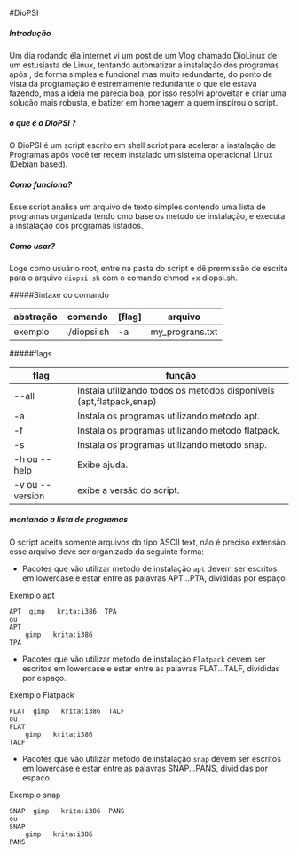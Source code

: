 #DioPSI
##### Introdução
   Um dia rodando éla internet vi um post de um Vlog chamado DioLinux  de um estusiasta de Linux, tentando automatizar a instalação dos programas após , de forma simples e funcional mas muito redundante, do ponto de vista da programação é estremamente redundante o que ele estava fazendo, mas a ideia me parecia boa, por isso resolvi aproveitar e criar uma solução mais robusta, e batizer em homenagem a quem inspirou o script.

##### o que é o DioPSI ?
   O DioPSI é um script escrito em shell script para acelerar a instalação de Programas após você ter recem instalado um sistema operacional Linux (Debian based).

##### Como funciona?

   Esse script analisa um arquivo de texto simples contendo uma lista de programas organizada tendo cmo base os metodo de instalação,  e executa a instalação dos programas listados.     

##### Como usar?

   Loge como usuário root, entre na pasta do script e dê prermissão de escrita para o arquivo `diopsi.sh` com o comando chmod +x diopsi.sh.     

#####Sintaxe do comando

abstração | comando  | [flag] | arquivo   
------------- | -------------|------------- | -------------
 exemplo   |./diopsi.sh     | -a    | my_prograns.txt

#####flags

flag| função
------------- | -------------
 --all    |   Instala utilizando todos os metodos disponíveis (apt,flatpack,snap)
    -a     |     Instala os programas utilizando metodo apt.
    -f     |     Instala os programas utilizando metodo flatpack.
    -s    |      Instala os programas utilizando metodo snap.
    -h ou --help |     Exibe ajuda.              
    -v ou --version |  exibe a versão do script.

##### montando a lista de programas 

O script aceita somente arquivos do tipo ASCII text, não é preciso extensão. esse arquivo deve ser organizado da seguinte forma:

- Pacotes que vão utilizar metodo de instalação `apt` devem ser escritos em lowercase e estar entre as palavras APT...PTA, divididas por espaço.

Exemplo apt

    APT  gimp   krita:i386  TPA
    ou 
    APT
        gimp   krita:i386
    TPA

- Pacotes que vão utilizar metodo de instalação `Flatpack` devem ser escritos em lowercase e estar entre as palavras FLAT...TALF, divididas por espaço.

Exemplo Flatpack

    FLAT  gimp   krita:i386  TALF
    ou 
    FLAT
        gimp   krita:i386
    TALF

- Pacotes que vão utilizar metodo de instalação `snap` devem ser escritos em lowercase e estar entre as palavras SNAP...PANS, divididas por espaço.

Exemplo snap

    SNAP  gimp   krita:i386  PANS
    ou 
    SNAP
        gimp   krita:i386
    PANS


